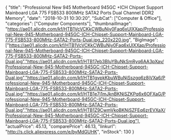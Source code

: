 {
	"title": "Professional New 945 Motherboard 945GC +ICH Chipset Support Mainboard LGA 775 FSB533 800MHz SATA2 Ports Dual Channel DDR2 Memory",
	"date": "2018-10-31 10:30:20",
	"SubCat": ["Computer & Office"],
	"categories": ["Computer Components"],
	"thumbnailImage": "https://ae01.alicdn.com/kf/HTB1VcVCKkCWBuNjy0Faq6xUlXXap/Professional-New-945-Motherboard-945GC-ICH-Chipset-Support-Mainboard-LGA-775-FSB533-800MHz-SATA2-Ports-Dual.jpg_220x220.jpg",
	"BigImage": ["https://ae01.alicdn.com/kf/HTB1VcVCKkCWBuNjy0Faq6xUlXXap/Professional-New-945-Motherboard-945GC-ICH-Chipset-Support-Mainboard-LGA-775-FSB533-800MHz-SATA2-Ports-Dual.jpg","https://ae01.alicdn.com/kf/HTB17eb3BIuYBuNkSmRyq6AA3pXav/Professional-New-945-Motherboard-945GC-ICH-Chipset-Support-Mainboard-LGA-775-FSB533-800MHz-SATA2-Ports-Dual.jpg","https://ae01.alicdn.com/kf/HTB1gvpkKbuWBuNjSszgq6z8jVXa6/Professional-New-945-Motherboard-945GC-ICH-Chipset-Support-Mainboard-LGA-775-FSB533-800MHz-SATA2-Ports-Dual.jpg","https://ae01.alicdn.com/kf/HTB1e7j1mJknBKNjSZKPq6x6OFXaG/Professional-New-945-Motherboard-945GC-ICH-Chipset-Support-Mainboard-LGA-775-FSB533-800MHz-SATA2-Ports-Dual.jpg","https://ae01.alicdn.com/kf/HTB1Z9CwmVkoBKNjSZFEq6zrEVXaX/Professional-New-945-Motherboard-945GC-ICH-Chipset-Support-Mainboard-LGA-775-FSB533-800MHz-SATA2-Ports-Dual.jpg"],
	"actualPrice": 45.13,
	"comparePrice": 46.13,
	"linkurl": "http://s.click.aliexpress.com/e/byMdGUHK",
	"inStock": 130
}
